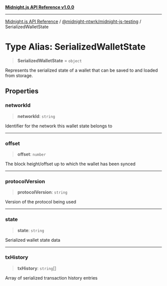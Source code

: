[**Midnight.js API Reference v1.0.0**](../../../README.md)

***

[Midnight.js API Reference](../../../packages.md) / [@midnight-ntwrk/midnight-js-testing](../README.md) / SerializedWalletState

# Type Alias: SerializedWalletState

> **SerializedWalletState** = `object`

Represents the serialized state of a wallet that can be saved to and loaded from storage.

## Properties

### networkId

> **networkId**: `string`

Identifier for the network this wallet state belongs to

***

### offset

> **offset**: `number`

The block height/offset up to which the wallet has been synced

***

### protocolVersion

> **protocolVersion**: `string`

Version of the protocol being used

***

### state

> **state**: `string`

Serialized wallet state data

***

### txHistory

> **txHistory**: `string`[]

Array of serialized transaction history entries
